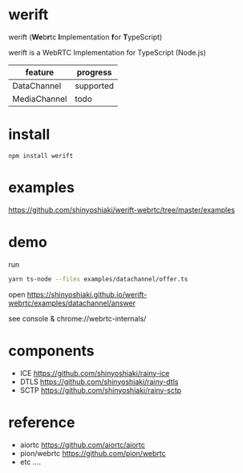 # werift 

werift (**We**b**r**tc **I**mplementation **f**or **T**ypeScript)

werift is a WebRTC Implementation for TypeScript (Node.js)


| feature      | progress  |
| ------------ | --------- |
| DataChannel  | supported |
| MediaChannel | todo       |

# install 
```npm install werift``` 

# examples 
https://github.com/shinyoshiaki/werift-webrtc/tree/master/examples 

# demo
run
```sh
yarn ts-node --files examples/datachannel/offer.ts
```
open
https://shinyoshiaki.github.io/werift-webrtc/examples/datachannel/answer

see console & chrome://webrtc-internals/

# components

- ICE  https://github.com/shinyoshiaki/rainy-ice
- DTLS https://github.com/shinyoshiaki/rainy-dtls
- SCTP https://github.com/shinyoshiaki/rainy-sctp


# reference

- aiortc https://github.com/aiortc/aiortc 
- pion/webrtc https://github.com/pion/webrtc 
- etc ....
